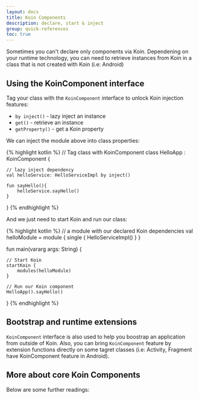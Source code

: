 ```yaml
---
layout: docs
title: Koin Components
description: declare, start & inject
group: quick-references
toc: true
---
```


Sometimes you can't declare only components via Koin. Dependening on your runtime technology, you can need to retrieve instances from Koin in a class
that is not created with Koin (i.e: Android)

## Using the KoinComponent interface

Tag your class with the `KoinComponent` interface to unlock Koin injection features:

* `by inject()` - lazy inject an instance
* `get()` - retrieve an instance
* `getProperty()` - get a Koin property

We can inject the module above into class properties:

{% highlight kotlin %}
// Tag class with KoinComponent
class HelloApp : KoinComponent {

    // lazy inject dependency
    val helloService: HelloServiceImpl by inject()

    fun sayHello(){
        helloService.sayHello()
    }
}
{% endhighlight %}

And we just need to start Koin and run our class:

{% highlight kotlin %}
// a module with our declared Koin dependencies 
val helloModule = module {
    single { HelloServiceImpl() }
}

fun main(vararg args: String) {

    // Start Koin
    startKoin {
        modules(helloModule)
    }

    // Run our Koin component
    HelloApp().sayHello()
}
{% endhighlight %}

## Bootstrap and runtime extensions

`KoinComponent` interface is also used to help you boostrap an application from outside of Koin. Also, you can bring `KoinComponent` feature by extension functions directly on some tagret classes (i.e: Activity, Fragment have KoinComponent feature in Android). 

## More about core Koin Components

Below are some further readings:


